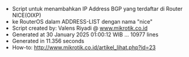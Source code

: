- Script untuk menambahkan IP Address BGP yang terdaftar di Router NICE(OIXP)
- ke RouterOS dalam ADDRESS-LIST dengan nama "nice"
- Script created by: Valens Riyadi @ www.mikrotik.co.id
- Generated at 30 January 2025 01:00:12 WIB ... 10977 lines
- Generated in 11.356 seconds
- How-to: http://www.mikrotik.co.id/artikel_lihat.php?id=23
